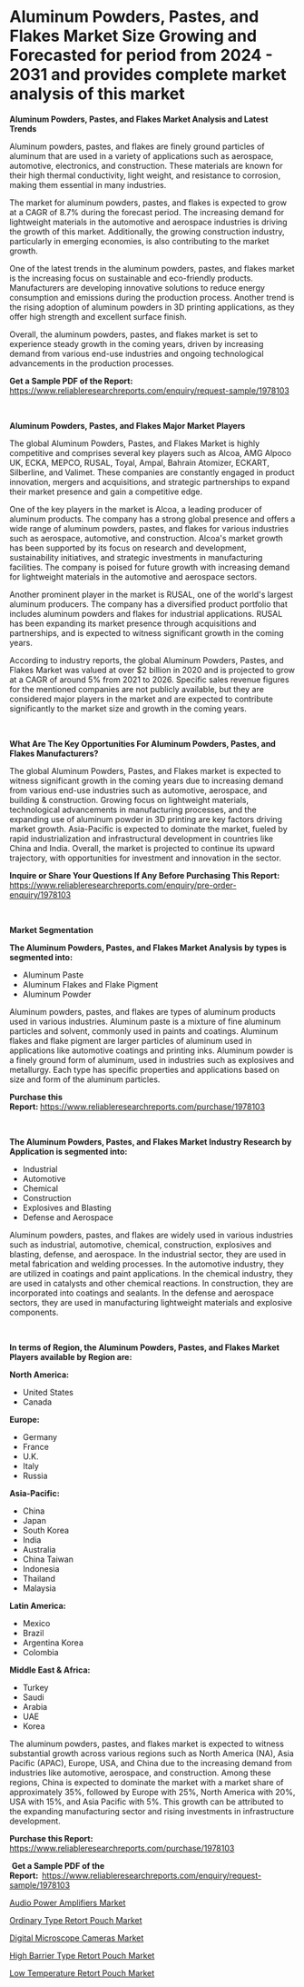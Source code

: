 <p><h1>Aluminum Powders, Pastes, and Flakes Market Size Growing and Forecasted for period from 2024 - 2031 and provides complete market analysis of this market</h1></p><p><strong>Aluminum Powders, Pastes, and Flakes Market Analysis and Latest Trends</strong></p>
<p><p>Aluminum powders, pastes, and flakes are finely ground particles of aluminum that are used in a variety of applications such as aerospace, automotive, electronics, and construction. These materials are known for their high thermal conductivity, light weight, and resistance to corrosion, making them essential in many industries.</p><p>The market for aluminum powders, pastes, and flakes is expected to grow at a CAGR of 8.7% during the forecast period. The increasing demand for lightweight materials in the automotive and aerospace industries is driving the growth of this market. Additionally, the growing construction industry, particularly in emerging economies, is also contributing to the market growth.</p><p>One of the latest trends in the aluminum powders, pastes, and flakes market is the increasing focus on sustainable and eco-friendly products. Manufacturers are developing innovative solutions to reduce energy consumption and emissions during the production process. Another trend is the rising adoption of aluminum powders in 3D printing applications, as they offer high strength and excellent surface finish.</p><p>Overall, the aluminum powders, pastes, and flakes market is set to experience steady growth in the coming years, driven by increasing demand from various end-use industries and ongoing technological advancements in the production processes.</p></p>
<p><strong>Get a Sample PDF of the Report:&nbsp;</strong> <a href="https://www.reliableresearchreports.com/enquiry/request-sample/1978103">https://www.reliableresearchreports.com/enquiry/request-sample/1978103</a></p>
<p>&nbsp;</p>
<p><strong>Aluminum Powders, Pastes, and Flakes Major Market Players</strong></p>
<p><p>The global Aluminum Powders, Pastes, and Flakes Market is highly competitive and comprises several key players such as Alcoa, AMG Alpoco UK, ECKA, MEPCO, RUSAL, Toyal, Ampal, Bahrain Atomizer, ECKART, Silberline, and Valimet. These companies are constantly engaged in product innovation, mergers and acquisitions, and strategic partnerships to expand their market presence and gain a competitive edge.</p><p>One of the key players in the market is Alcoa, a leading producer of aluminum products. The company has a strong global presence and offers a wide range of aluminum powders, pastes, and flakes for various industries such as aerospace, automotive, and construction. Alcoa's market growth has been supported by its focus on research and development, sustainability initiatives, and strategic investments in manufacturing facilities. The company is poised for future growth with increasing demand for lightweight materials in the automotive and aerospace sectors.</p><p>Another prominent player in the market is RUSAL, one of the world's largest aluminum producers. The company has a diversified product portfolio that includes aluminum powders and flakes for industrial applications. RUSAL has been expanding its market presence through acquisitions and partnerships, and is expected to witness significant growth in the coming years.</p><p>According to industry reports, the global Aluminum Powders, Pastes, and Flakes Market was valued at over $2 billion in 2020 and is projected to grow at a CAGR of around 5% from 2021 to 2026. Specific sales revenue figures for the mentioned companies are not publicly available, but they are considered major players in the market and are expected to contribute significantly to the market size and growth in the coming years.</p></p>
<p>&nbsp;</p>
<p><strong>What Are The Key Opportunities For Aluminum Powders, Pastes, and Flakes Manufacturers?</strong></p>
<p><p>The global Aluminum Powders, Pastes, and Flakes market is expected to witness significant growth in the coming years due to increasing demand from various end-use industries such as automotive, aerospace, and building & construction. Growing focus on lightweight materials, technological advancements in manufacturing processes, and the expanding use of aluminum powder in 3D printing are key factors driving market growth. Asia-Pacific is expected to dominate the market, fueled by rapid industrialization and infrastructural development in countries like China and India. Overall, the market is projected to continue its upward trajectory, with opportunities for investment and innovation in the sector.</p></p>
<p><strong>Inquire or Share Your Questions If Any Before Purchasing This Report:</strong> <a href="https://www.reliableresearchreports.com/enquiry/pre-order-enquiry/1978103">https://www.reliableresearchreports.com/enquiry/pre-order-enquiry/1978103</a></p>
<p>&nbsp;</p>
<p><strong>Market Segmentation</strong></p>
<p><strong>The Aluminum Powders, Pastes, and Flakes Market Analysis by types is segmented into:</strong></p>
<p><ul><li>Aluminum Paste</li><li>Aluminum Flakes and Flake Pigment</li><li>Aluminum Powder</li></ul></p>
<p><p>Aluminum powders, pastes, and flakes are types of aluminum products used in various industries. Aluminum paste is a mixture of fine aluminum particles and solvent, commonly used in paints and coatings. Aluminum flakes and flake pigment are larger particles of aluminum used in applications like automotive coatings and printing inks. Aluminum powder is a finely ground form of aluminum, used in industries such as explosives and metallurgy. Each type has specific properties and applications based on size and form of the aluminum particles.</p></p>
<p><strong>Purchase this Report:&nbsp;</strong><a href="https://www.reliableresearchreports.com/purchase/1978103">https://www.reliableresearchreports.com/purchase/1978103</a></p>
<p>&nbsp;</p>
<p><strong>The Aluminum Powders, Pastes, and Flakes Market Industry Research by Application is segmented into:</strong></p>
<p><ul><li>Industrial</li><li>Automotive</li><li>Chemical</li><li>Construction</li><li>Explosives and Blasting</li><li>Defense and Aerospace</li></ul></p>
<p><p>Aluminum powders, pastes, and flakes are widely used in various industries such as industrial, automotive, chemical, construction, explosives and blasting, defense, and aerospace. In the industrial sector, they are used in metal fabrication and welding processes. In the automotive industry, they are utilized in coatings and paint applications. In the chemical industry, they are used in catalysts and other chemical reactions. In construction, they are incorporated into coatings and sealants. In the defense and aerospace sectors, they are used in manufacturing lightweight materials and explosive components.</p></p>
<p>&nbsp;</p>
<p><strong>In terms of Region, the Aluminum Powders, Pastes, and Flakes Market Players available by Region are:</strong></p>
<p>
    <p> <strong> North America: </strong>
        <ul>
            <li>United States</li>
            <li>Canada</li>
        </ul>
        </p> 
    <p> <strong> Europe: </strong>
        <ul>
            <li>Germany</li>
            <li>France</li>
            <li>U.K.</li>
            <li>Italy</li>
            <li>Russia</li>
        </ul>
        </p> 
    <p> <strong> Asia-Pacific: </strong>
        <ul>
            <li>China</li>
            <li>Japan</li>
            <li>South Korea</li>
            <li>India</li>
            <li>Australia</li>
            <li>China Taiwan</li>
            <li>Indonesia</li>
            <li>Thailand</li>
            <li>Malaysia</li>
        </ul>
        </p> 
    <p> <strong> Latin America: </strong>
        <ul>
            <li>Mexico</li>
            <li>Brazil</li>
            <li>Argentina Korea</li>
            <li>Colombia</li>
        </ul>
        </p> 
    <p> <strong> Middle East & Africa: </strong>
        <ul>
            <li>Turkey</li>
            <li>Saudi</li>
            <li>Arabia</li>
            <li>UAE</li>
            <li>Korea</li>
        </ul>
    </p>
    </p>
<p><p>The aluminum powders, pastes, and flakes market is expected to witness substantial growth across various regions such as North America (NA), Asia Pacific (APAC), Europe, USA, and China due to the increasing demand from industries like automotive, aerospace, and construction. Among these regions, China is expected to dominate the market with a market share of approximately 35%, followed by Europe with 25%, North America with 20%, USA with 15%, and Asia Pacific with 5%. This growth can be attributed to the expanding manufacturing sector and rising investments in infrastructure development.</p></p>
<p><strong>Purchase this Report: </strong><a href="https://www.reliableresearchreports.com/purchase/1978103">https://www.reliableresearchreports.com/purchase/1978103</a></p>
<p>&nbsp;<strong>Get a Sample PDF of the Report:&nbsp;&nbsp;</strong><a href="https://www.reliableresearchreports.com/enquiry/request-sample/1978103">https://www.reliableresearchreports.com/enquiry/request-sample/1978103</a></p>
<p><strong></strong></p>
<p><p><a href="https://view.publitas.com/reportprime-1/audio-power-amplifiers-market-research-report-forecasted-for-period-from-2024-2031-by-market-type-market-application-and-region/">Audio Power Amplifiers Market</a></p><p><a href="https://skillful-vermicelli-b89.notion.site/Ordinary-Type-Retort-Pouch-Market-Challenges-Opportunities-and-Growth-Drivers-and-Major-Market-Pl-ffa446e5b1104c43896a163e05cced0a">Ordinary Type Retort Pouch Market</a></p><p><a href="https://view.publitas.com/reportprime-1/digital-microscope-cameras-market-offer-valuable-insights-into-market-size-market-share-market-trends-and-projections-spanning-from-2024-to-2031/">Digital Microscope Cameras Market</a></p><p><a href="https://simplistic-meeting-7ee.notion.site/High-Barrier-Type-Retort-Pouch-Market-Research-Report-Provides-thorough-Industry-Overview-which-off-522619b54ae04a1987df939b858f1b2b">High Barrier Type Retort Pouch Market</a></p><p><a href="https://eight-handstand-8fb.notion.site/Low-Temperature-Retort-Pouch-Market-Size-Market-Trends-and-Growth-Outlook-forecasted-for-period-fr-c5e7e9d998de467b8238c1d30ee8caab">Low Temperature Retort Pouch Market</a></p></p>